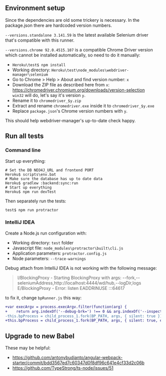 ## Environment setup
Since the dependencies are old some trickery is necessary. In the package.json there are hardcoded version numbers.

`--versions.standalone 3.141.59` is the latest available Selenium driver that's compatible with this runner.

`--versions.chrome 92.0.4515.107` is a compatible Chrome Driver version which cannot be installed automatically, so need to do it manually:
 * `Heroku\test$ npm install`
 * Working directory: `Heroku\test\node_modules\webdriver-manager\selenium`
 * Go to Chrome > Help > About and find version number: `x`
 * Download the ZIP file as described here from `x`:
   https://chromedriver.chromium.org/downloads/version-selection  
   `win32` will do, let's say it's version `y`.
 * Rename it to `chromedriver_$y.zip`
 * Extract and rename `chromedriver.exe` inside it to `chromedriver_$y.exe`
 * Replace `package.json`'s Chrome version numbers with `y`.

This should help webdriver-manager's up-to-date check happy.

## Run all tests

### Command line

Start up everything:
```console
# Set the DB NEO4J_URL and frontend PORT
Heroku$ scripts\env.bat
# Make sure the database has up to date data
Heroku$ gradlew :backend:sync:run
# Start up everything
Heroku$ npm run devTest
```
Then separately run the tests:
```console
test$ npm run protractor
```

### IntelliJ IDEA

Create a Node.js run configuration with:
 * Working directory: `test` folder
 * Javascript file: `node_modules\protractor\built\cli.js`
 * Application parameters: `protractor.config.js`
 * Node parameters: `--trace-warnings`

Debug attach from IntelliJ IDEA is not working with the following message:

> I/BlockingProxy - Starting BlockingProxy with args: --fork,--seleniumAddress,http://localhost:4444/wd/hub,--logDir,logs
> E/BlockingProxy - Error: listen EADDRINUSE :::64617

to fix it, change `bpRunner.js` this way:

```diff
+var execArgv = process.execArgv.filter(function(arg) {
+    return arg.indexOf('--debug-brk=') !== 0 && arg.indexOf('--inspect') !== 0; });
-this.bpProcess = child_process_1.fork(BP_PATH, args, { silent: true });
+this.bpProcess = child_process_1.fork(BP_PATH, args, { silent: true, execArgv });
```

## Upgrade to new Babel

These may be helpful:

 * https://github.com/antonybudianto/angular-webpack-starter/commit/bdd3567ed7c60347d0f8df96c641e4cf33d2c06b
 * https://github.com/TypeStrong/ts-node/issues/51
